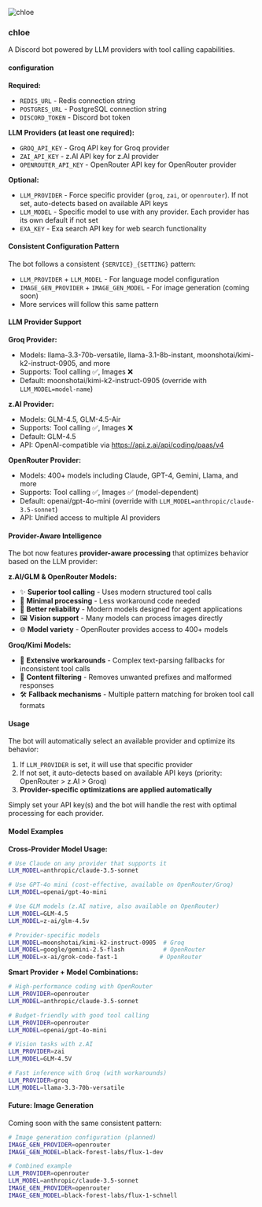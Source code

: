 ![chloe](https://gbf.wiki/images/a/aa/Npc_zoom_3040530000_01.png)


### chloe

A Discord bot powered by LLM providers with tool calling capabilities.

#### configuration

**Required:**
- `REDIS_URL` - Redis connection string
- `POSTGRES_URL` - PostgreSQL connection string  
- `DISCORD_TOKEN` - Discord bot token

**LLM Providers (at least one required):**
- `GROQ_API_KEY` - Groq API key for Groq provider
- `ZAI_API_KEY` - z.AI API key for z.AI provider
- `OPENROUTER_API_KEY` - OpenRouter API key for OpenRouter provider

**Optional:**
- `LLM_PROVIDER` - Force specific provider (`groq`, `zai`, or `openrouter`). If not set, auto-detects based on available API keys
- `LLM_MODEL` - Specific model to use with any provider. Each provider has its own default if not set
- `EXA_KEY` - Exa search API key for web search functionality

#### Consistent Configuration Pattern

The bot follows a consistent `{SERVICE}_{SETTING}` pattern:
- `LLM_PROVIDER` + `LLM_MODEL` - For language model configuration
- `IMAGE_GEN_PROVIDER` + `IMAGE_GEN_MODEL` - For image generation (coming soon)
- More services will follow this same pattern

#### LLM Provider Support

**Groq Provider:**
- Models: llama-3.3-70b-versatile, llama-3.1-8b-instant, moonshotai/kimi-k2-instruct-0905, and more
- Supports: Tool calling ✅, Images ❌
- Default: moonshotai/kimi-k2-instruct-0905 (override with `LLM_MODEL=model-name`)

**z.AI Provider:**
- Models: GLM-4.5, GLM-4.5-Air  
- Supports: Tool calling ✅, Images ❌
- Default: GLM-4.5
- API: OpenAI-compatible via https://api.z.ai/api/coding/paas/v4

**OpenRouter Provider:**
- Models: 400+ models including Claude, GPT-4, Gemini, Llama, and more
- Supports: Tool calling ✅, Images ✅ (model-dependent)
- Default: openai/gpt-4o-mini (override with `LLM_MODEL=anthropic/claude-3.5-sonnet`)
- API: Unified access to multiple AI providers

#### Provider-Aware Intelligence

The bot now features **provider-aware processing** that optimizes behavior based on the LLM provider:

**z.AI/GLM & OpenRouter Models:**
- ✨ **Superior tool calling** - Uses modern structured tool calls
- 🚀 **Minimal processing** - Less workaround code needed
- 🎯 **Better reliability** - Modern models designed for agent applications
- 🖼️ **Vision support** - Many models can process images directly
- 🌐 **Model variety** - OpenRouter provides access to 400+ models

**Groq/Kimi Models:**
- 🔧 **Extensive workarounds** - Complex text-parsing fallbacks for inconsistent tool calls
- 📝 **Content filtering** - Removes unwanted prefixes and malformed responses
- 🛠️ **Fallback mechanisms** - Multiple pattern matching for broken tool call formats

#### Usage

The bot will automatically select an available provider and optimize its behavior:

1. If `LLM_PROVIDER` is set, it will use that specific provider
2. If not set, it auto-detects based on available API keys (priority: OpenRouter > z.AI > Groq)
3. **Provider-specific optimizations are applied automatically**

Simply set your API key(s) and the bot will handle the rest with optimal processing for each provider.

#### Model Examples

**Cross-Provider Model Usage:**
```bash
# Use Claude on any provider that supports it
LLM_MODEL=anthropic/claude-3.5-sonnet

# Use GPT-4o mini (cost-effective, available on OpenRouter/Groq)  
LLM_MODEL=openai/gpt-4o-mini

# Use GLM models (z.AI native, also available on OpenRouter)
LLM_MODEL=GLM-4.5
LLM_MODEL=z-ai/glm-4.5v

# Provider-specific models
LLM_MODEL=moonshotai/kimi-k2-instruct-0905  # Groq
LLM_MODEL=google/gemini-2.5-flash           # OpenRouter
LLM_MODEL=x-ai/grok-code-fast-1            # OpenRouter
```

**Smart Provider + Model Combinations:**
```bash
# High-performance coding with OpenRouter
LLM_PROVIDER=openrouter
LLM_MODEL=anthropic/claude-3.5-sonnet

# Budget-friendly with good tool calling
LLM_PROVIDER=openrouter  
LLM_MODEL=openai/gpt-4o-mini

# Vision tasks with z.AI
LLM_PROVIDER=zai
LLM_MODEL=GLM-4.5V

# Fast inference with Groq (with workarounds)
LLM_PROVIDER=groq
LLM_MODEL=llama-3.3-70b-versatile
```

#### Future: Image Generation

Coming soon with the same consistent pattern:
```bash
# Image generation configuration (planned)
IMAGE_GEN_PROVIDER=openrouter
IMAGE_GEN_MODEL=black-forest-labs/flux-1-dev

# Combined example
LLM_PROVIDER=openrouter
LLM_MODEL=anthropic/claude-3.5-sonnet
IMAGE_GEN_PROVIDER=openrouter  
IMAGE_GEN_MODEL=black-forest-labs/flux-1-schnell
```